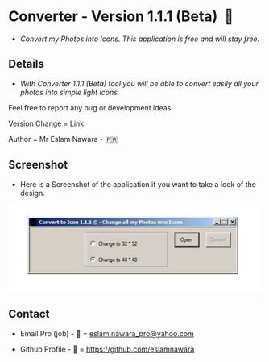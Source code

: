 # Converter - Version 1.1.1 (Beta)  :star2:

- *Convert my Photos into Icons. This application is free and will stay free.*

## Details

- *With Converter 1.1.1 (Beta) tool you will be able to convert easily all your photos into simple light icons.*

Feel free to report any bug or development ideas. 

Version Change = [Link](CHANGE.md)

Author = Mr Eslam Nawara - :fr:

## Screenshot

- Here is a Screenshot of the application if you want to take a look of the design.

![alt tag](https://github.com/eslamnawara/Converter-1.1.1/blob/master/Screenshot.jpg) 

## Contact

- Email Pro (job) - :email: = eslam.nawara_pro@yahoo.com

- Github Profile - :man: = https://github.com/eslamnawara
